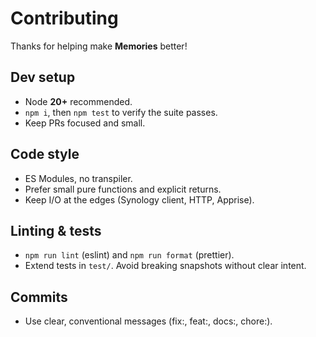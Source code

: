 # Contributing

Thanks for helping make **Memories** better!

## Dev setup
- Node **20+** recommended.
- `npm i`, then `npm test` to verify the suite passes.
- Keep PRs focused and small.

## Code style
- ES Modules, no transpiler.
- Prefer small pure functions and explicit returns.
- Keep I/O at the edges (Synology client, HTTP, Apprise).

## Linting & tests
- `npm run lint` (eslint) and `npm run format` (prettier).
- Extend tests in `test/`. Avoid breaking snapshots without clear intent.

## Commits
- Use clear, conventional messages (fix:, feat:, docs:, chore:).

